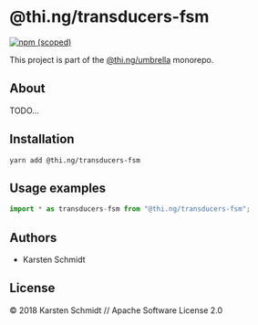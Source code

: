 # @thi.ng/transducers-fsm

[![npm (scoped)](https://img.shields.io/npm/v/@thi.ng/transducers-fsm.svg)](https://www.npmjs.com/package/@thi.ng/transducers-fsm)

This project is part of the
[@thi.ng/umbrella](https://github.com/thi-ng/umbrella/) monorepo.

## About

TODO...

## Installation

```
yarn add @thi.ng/transducers-fsm
```

## Usage examples

```typescript
import * as transducers-fsm from "@thi.ng/transducers-fsm";
```

## Authors

- Karsten Schmidt

## License

&copy; 2018 Karsten Schmidt // Apache Software License 2.0
